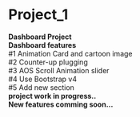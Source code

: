 # Project_1
 <b>Dashboard Project</b><br>
    <b>Dashboard features</b><br>
      #1 Animation Card and cartoon image<br>
      #2 Counter-up plugging<br>
      #3 AOS Scroll Animation slider<br>
      #4 Use Bootstrap v4<br>
      #5 Add new section<br>
   <b>project work in progress..</b> <br>
   <b>New features comming soon...</b>
    
    
